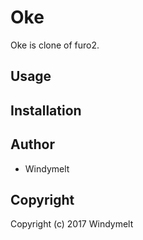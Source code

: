 # Oke

Oke is clone of furo2.

## Usage

## Installation

## Author

* Windymelt

## Copyright

Copyright (c) 2017 Windymelt
